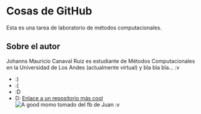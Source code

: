 # Cosas de GitHub
Esta es una tarea de laboratorio de métodos computacionales.
## Sobre el autor
Johanns Mauricio Canaval Ruiz es estudiante de Métodos Computacionales en la Universidad de Los Andes (actualmente virtual) y bla bla bla... :v 
* :)
* :(
* :D
* D:
[Enlace a un repositorio más cool](https://github.com/johannscanaval/Music)
![A good momo tomado del fb de Juan :v](https://scontent.fbog2-2.fna.fbcdn.net/v/t1.0-9/94198670_3033231870099817_5318423483984642048_o.jpg?_nc_cat=107&_nc_sid=8bfeb9&_nc_ohc=WghoOCwDwiQAX9lBE51&_nc_ht=scontent.fbog2-2.fna&oh=cea7b6eb8760dd96a492ff8b1f7f3180&oe=5ED8CD42)
